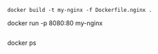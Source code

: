 ```
docker build -t my-nginx -f Dockerfile.nginx .

```
docker run -p 8080:80 my-nginx
```

```
docker ps
```